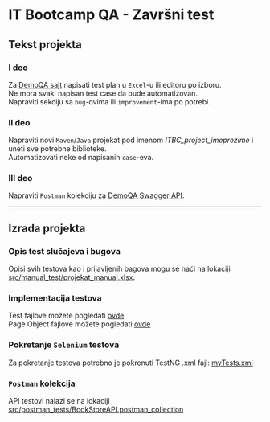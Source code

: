 # IT Bootcamp QA - Završni test

## Tekst projekta

### I deo
Za [DemoQA sajt](https://demoqa.com/) napisati test plan u `Excel`-u ili editoru po izboru.  
Ne mora svaki napisan test case da bude automatizovan.  
Napraviti sekciju sa `bug`-ovima ili `improvement`-ima po potrebi.

### II deo
Napraviti novi `Maven`/`Java` projekat pod imenom _ITBC_project_imeprezime_ i uneti sve potrebne biblioteke.  
Automatizovati neke od napisanih `case`-eva.

### III deo
Napraviti `Postman` kolekciju za [DemoQA Swagger API](https://demoqa.com/swagger/#/).
___

## Izrada projekta

### Opis test slučajeva i bugova

Opisi svih testova kao i prijavljenih bagova mogu se naći na lokaciji [src/manual_test/projekat_manual.xlsx](./src/manual_test/projekat_manual.xlsx).


### Implementacija testova

Test fajlove možete pogledati [ovde](https://github.com/m-radman/ITBC_project_MilosRadman/tree/master/src/main/java/tests)  
Page Object fajlove možete pogledati [ovde](https://github.com/m-radman/ITBC_project_MilosRadman/tree/master/src/main/java/pages)


### Pokretanje `Selenium` testova

Za pokretanje testova potrebno je pokrenuti TestNG .xml fajl:
[myTests.xml](https://github.com/m-radman/ITBC_project_MilosRadman/blob/master/myTests.xml)


### `Postman` kolekcija

API testovi nalazi se na lokaciji [src/postman_tests/BookStoreAPI.postman_collection](./src/postman_tests/BookStoreAPI.postman_collection)
